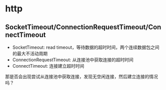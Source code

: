 # http

## SocketTimeout/ConnectionRequestTimeout/ConnectTimeout

* SocketTimeout: read timeout，等待数据的超时时间，两个连续数据包之间的最大不活动周期
* ConnectionRequestTimeout: 从连接池中获取连接的超时时间
* ConnectTimeout: 连接建立超时时间

那是否会出现尝试从连接池中获取连接，发现无空闲连接，然后建立连接的情况吗？